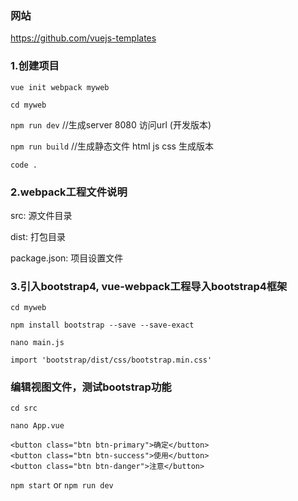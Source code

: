 ### 网站
https://github.com/vuejs-templates

### 1.创建项目
`vue init webpack myweb`

`cd myweb`

`npm run dev`  //生成server 8080 访问url (开发版本)

`npm run build`  //生成静态文件 html js css 生成版本

`code .`

### 2.webpack工程文件说明

src: 源文件目录

dist: 打包目录

package.json: 项目设置文件


### 3.引入bootstrap4,  vue-webpack工程导入bootstrap4框架


`cd myweb`

`npm install bootstrap --save --save-exact`

`nano main.js`

```
import 'bootstrap/dist/css/bootstrap.min.css'
```

### 编辑视图文件，测试bootstrap功能
`cd src`

`nano App.vue`

```
<button class="btn btn-primary">确定</button>
<button class="btn btn-success">使用</button>
<button class="btn btn-danger">注意</button>
```
`npm start` or  `npm run dev`



